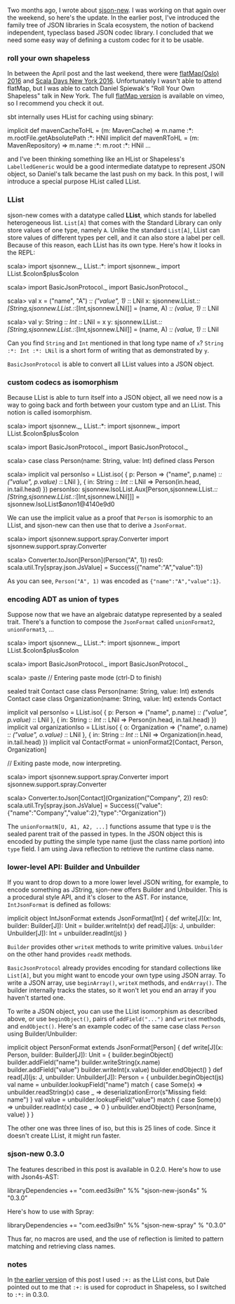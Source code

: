   [1]: http://eed3si9n.com/sjson-new
  [2]: http://2016.flatmap.no/
  [3]: http://event.scaladays.org/scaladays-nyc-2016
  [4]: https://vimeo.com/165837504

Two months ago, I wrote about [sjson-new][1]. I was working on that again over the weekend, so here's the update.
In the earlier post, I've introduced the family tree of JSON libraries in Scala ecosystem, the notion of backend independent, typeclass based JSON codec library. I concluded that we need some easy way of defining a custom codec for it to be usable.

### roll your own shapeless

In between the April post and the last weekend, there were [flatMap(Oslo) 2016][2] and [Scala Days New York 2016][3]. Unfortunately I wasn't able to attend flatMap, but I was able to catch Daniel Spiewak's "Roll Your Own Shapeless" talk in New York. The full [flatMap version][4] is available on vimeo, so I recommend you check it out.

sbt internally uses HList for caching using sbinary:

<scala>
implicit def mavenCacheToHL = (m: MavenCache) => m.name :*: m.rootFile.getAbsolutePath :*: HNil
implicit def mavenRToHL = (m: MavenRepository) => m.name :*: m.root :*: HNil
...
</scala>

and I've been thinking something like an HList or Shapeless's `LabelledGeneric` would be a good intermediate datatype to represent JSON object, so Daniel's talk became the last push on my back.
In this post, I will introduce a special purpose HList called LList.

### LList

sjson-new comes with a datatype called **LList**, which stands for labelled heterogeneous list.
`List[A]` that comes with the Standard Library can only store values of one type, namely `A`. Unlike the standard `List[A]`, LList can store values of different types per cell, and it can also store a label per cell. Because of this reason, each LList has its own type. Here's how it looks in the REPL:

<scala>
scala> import sjsonnew._, LList.:*:
import sjsonnew._
import LList.$colon$plus$colon

scala> import BasicJsonProtocol._
import BasicJsonProtocol._

scala> val x = ("name", "A") :*: ("value", 1) :*: LNil
x: sjsonnew.LList.:*:[String,sjsonnew.LList.:*:[Int,sjsonnew.LNil]] = (name, A) :*: (value, 1) :*: LNil

scala> val y: String :*: Int :*: LNil = x
y: sjsonnew.LList.:*:[String,sjsonnew.LList.:*:[Int,sjsonnew.LNil]] = (name, A) :*: (value, 1) :*: LNil
</scala>

Can you find `String` and `Int` mentioned in that long type name of `x`? `String :*: Int :*: LNil` is a short form of writing that as demonstrated by `y`.

`BasicJsonProtocol` is able to convert all LList values into a JSON object.

### custom codecs as isomorphism

Because LList is able to turn itself into a JSON object, all we need now is a way to going back and forth between your custom type and an LList. This notion is called isomorphism.

<scala>
scala> import sjsonnew._, LList.:*:
import sjsonnew._
import LList.$colon$plus$colon

scala> import BasicJsonProtocol._
import BasicJsonProtocol._

scala> case class Person(name: String, value: Int)
defined class Person

scala> implicit val personIso = LList.iso(
         { p: Person => ("name", p.name) :*: ("value", p.value) :*: LNil },
         { in: String :*: Int :*: LNil => Person(in.head, in.tail.head) })
personIso: sjsonnew.IsoLList.Aux[Person,sjsonnew.LList.:*:[String,sjsonnew.LList.:*:[Int,sjsonnew.LNil]]] = sjsonnew.IsoLList$$anon$1@4140e9d0
</scala>

We can use the implicit value as a proof that `Person` is isomorphic to an LList, and sjson-new can then use that to derive a `JsonFormat`.

<scala>
scala> import sjsonnew.support.spray.Converter
import sjsonnew.support.spray.Converter

scala> Converter.toJson[Person](Person("A", 1))
res0: scala.util.Try[spray.json.JsValue] = Success({"name":"A","value":1})
</scala>

As you can see, `Person("A", 1)` was encoded as `{"name":"A","value":1}`.

### encoding ADT as union of types

Suppose now that we have an algebraic datatype represented by a sealed trait. There's a function to compose the `JsonFormat` called `unionFormat2`, `unionFormat3`, ...

<scala>
scala> import sjsonnew._, LList.:*:
import sjsonnew._
import LList.$colon$plus$colon

scala> import BasicJsonProtocol._
import BasicJsonProtocol._

scala> :paste
// Entering paste mode (ctrl-D to finish)

sealed trait Contact
case class Person(name: String, value: Int) extends Contact
case class Organization(name: String, value: Int) extends Contact

implicit val personIso = LList.iso(
  { p: Person => ("name", p.name) :*: ("value", p.value) :*: LNil },
  { in: String :*: Int :*: LNil => Person(in.head, in.tail.head) })
implicit val organizationIso = LList.iso(
  { o: Organization => ("name", o.name) :*: ("value", o.value) :*: LNil },
  { in: String :*: Int :*: LNil => Organization(in.head, in.tail.head) })
implicit val ContactFormat = unionFormat2[Contact, Person, Organization]

// Exiting paste mode, now interpreting.

scala> import sjsonnew.support.spray.Converter
import sjsonnew.support.spray.Converter

scala> Converter.toJson[Contact](Organization("Company", 2))
res0: scala.util.Try[spray.json.JsValue] = Success({"value":{"name":"Company","value":2},"type":"Organization"})
</scala>

The `unionFormatN[U, A1, A2, ...]` functions assume that type `U` is the sealed parent trait of the passed in types. In the JSON object this is encoded by putting the simple type name (just the class name portion) into `type` field. I am using Java reflection to retrieve the runtime class name.

### lower-level API: Builder and Unbuilder

If you want to drop down to a more lower level JSON writing, for example, to encode something as JString, sjon-new offers Builder and Unbuilder. This is a procedural style API, and it's closer to the AST. For instance, `IntJsonFormat` is defined as follows:

<scala>
implicit object IntJsonFormat extends JsonFormat[Int] {
  def write[J](x: Int, builder: Builder[J]): Unit =
    builder.writeInt(x)
  def read[J](js: J, unbuilder: Unbuilder[J]): Int =
    unbuilder.readInt(js)
}
</scala>

`Builder` provides other `writeX` methods to write primitive values. `Unbuilder` on the other hand provides `readX` methods.

`BasicJsonProtocol` already provides encoding for standard collections like `List[A]`, but you might want to encode your own type using JSON array. To write a JSON array, use `beginArray()`, `writeX` methods, and `endArray()`. The builder internally tracks the states, so it won't let you end an array if you haven't started one.

To write a JSON object, you can use the LList isomorphism as described above, or use `beginObject()`, pairs of `addField("...")` and `writeX` methods, and `endObject()`. Here's an example codec of the same case class `Person` using Builder/Unbuilder:

<scala>
implicit object PersonFormat extends JsonFormat[Person] {
  def write[J](x: Person, builder: Builder[J]): Unit = {
    builder.beginObject()
    builder.addField("name")
    builder.writeString(x.name)
    builder.addField("value")
    builder.writeInt(x.value)
    builder.endObject()
  }
  def read[J](js: J, unbuilder: Unbuilder[J]): Person = {
    unbuilder.beginObject(js)
    val name = unbuilder.lookupField("name") match {
      case Some(x) => unbuilder.readString(x)
      case _       => deserializationError(s"Missing field: name")
    }
    val value = unbuilder.lookupField("value") match {
      case Some(x) => unbuilder.readInt(x)
      case _       => 0
    }
    unbuilder.endObject()
    Person(name, value)
  }
}
</scala>

The other one was three lines of iso, but this is 25 lines of code. Since it doesn't create LList, it might run faster.

### sjson-new 0.3.0

The features described in this post is available in 0.2.0. Here's how to use with Json4s-AST:

<scala>
libraryDependencies += "com.eed3si9n" %%  "sjson-new-json4s" % "0.3.0"
</scala>

Here's how to use with Spray:

<scala>
libraryDependencies += "com.eed3si9n" %%  "sjson-new-spray" % "0.3.0"
</scala>

Thus far, no macros are used, and the use of reflection is limited to pattern matching and retrieving class names.

### notes

In [the earlier version](https://github.com/eed3si9n/eed3si9n.com/commit/856e48123b29a7f496eb4c867d227039e33f13be) of this post I used `:+:` as the LList cons, but Dale pointed out to me that `:+:` is used for coproduct in Shapeless, so I switched to `:*:` in 0.3.0.
